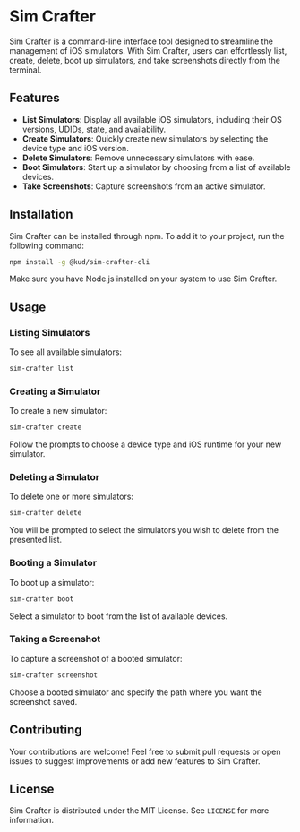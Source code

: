 # Sim Crafter

Sim Crafter is a command-line interface tool designed to streamline the management of iOS simulators. With Sim Crafter, users can effortlessly list, create, delete, boot up simulators, and take screenshots directly from the terminal.

## Features

- **List Simulators**: Display all available iOS simulators, including their OS versions, UDIDs, state, and availability.
- **Create Simulators**: Quickly create new simulators by selecting the device type and iOS version.
- **Delete Simulators**: Remove unnecessary simulators with ease.
- **Boot Simulators**: Start up a simulator by choosing from a list of available devices.
- **Take Screenshots**: Capture screenshots from an active simulator.

## Installation

Sim Crafter can be installed through npm. To add it to your project, run the following command:

```bash
npm install -g @kud/sim-crafter-cli
```

Make sure you have Node.js installed on your system to use Sim Crafter.

## Usage

### Listing Simulators

To see all available simulators:

```bash
sim-crafter list
```

### Creating a Simulator

To create a new simulator:

```bash
sim-crafter create
```

Follow the prompts to choose a device type and iOS runtime for your new simulator.

### Deleting a Simulator

To delete one or more simulators:

```bash
sim-crafter delete
```

You will be prompted to select the simulators you wish to delete from the presented list.

### Booting a Simulator

To boot up a simulator:

```bash
sim-crafter boot
```

Select a simulator to boot from the list of available devices.

### Taking a Screenshot

To capture a screenshot of a booted simulator:

```bash
sim-crafter screenshot
```

Choose a booted simulator and specify the path where you want the screenshot saved.

## Contributing

Your contributions are welcome! Feel free to submit pull requests or open issues to suggest improvements or add new features to Sim Crafter.

## License

Sim Crafter is distributed under the MIT License. See `LICENSE` for more information.
